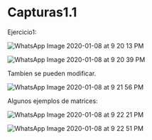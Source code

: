 # Capturas1.1

Ejercicio1:

![WhatsApp Image 2020-01-08 at 9 20 13 PM](https://user-images.githubusercontent.com/52551072/72036044-4b032280-325f-11ea-93f7-4afb5a38194c.jpeg)

![WhatsApp Image 2020-01-08 at 9 20 39 PM](https://user-images.githubusercontent.com/52551072/72036062-55252100-325f-11ea-839b-ec2036e423d2.jpeg)

Tambien se pueden modificar.

![WhatsApp Image 2020-01-08 at 9 21 56 PM](https://user-images.githubusercontent.com/52551072/72036080-5f471f80-325f-11ea-808a-04c1d1db2332.jpeg)

Algunos ejemplos de matrices:

![WhatsApp Image 2020-01-08 at 9 22 21 PM](https://user-images.githubusercontent.com/52551072/72036097-6c640e80-325f-11ea-8a21-e883f3254321.jpeg)


![WhatsApp Image 2020-01-08 at 9 22 51 PM](https://user-images.githubusercontent.com/52551072/72036110-7423b300-325f-11ea-95b9-a82ad744ab91.jpeg)
